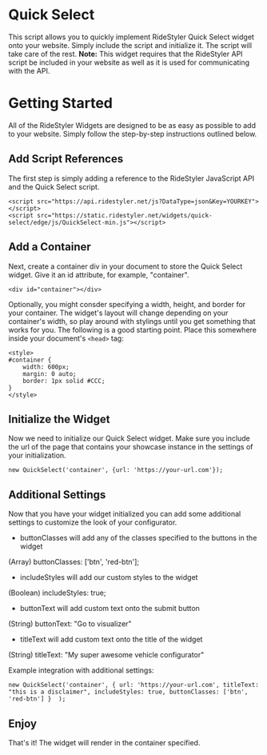 # Quick Select
This script allows you to quickly implement RideStyler Quick Select widget onto your website. Simply include the script and initialize it. The script will take care of the rest.
**Note:** This widget requires that the RideStyler API script be included in your website as well as it is used for communicating with the API.
# Getting Started
All of the RideStyler Widgets are designed to be as easy as possible to add to your website. Simply follow the step-by-step instructions outlined below.
## Add Script References
The first step is simply adding a reference to the RideStyler JavaScript API and the Quick Select script.
```
<script src="https://api.ridestyler.net/js?DataType=json&Key=YOURKEY"></script>
<script src="https://static.ridestyler.net/widgets/quick-select/edge/js/QuickSelect-min.js"></script>
```
## Add a Container
Next, create a container div in your document to store the Quick Select widget. Give it an id attribute, for example, "container".
```
<div id="container"></div>
```
Optionally, you might consder specifying a width, height, and border for your container. The widget's layout will change depending on your container's width, so play around with stylings until you get something that works for you. The following is a good starting point. Place this somewhere inside your document's `<head>` tag:
```
<style>
#container {
	width: 600px;
	margin: 0 auto;
	border: 1px solid #CCC;
}
</style>
```
## Initialize the Widget
Now we need to initialize our Quick Select widget. Make sure you include the url of the page that contains your showcase instance in the
settings of your initialization.
```
new QuickSelect('container', {url: 'https://your-url.com'});
```
## Additional Settings
Now that you have your widget initialized you can add some additional settings to customize the look of your configurator.

- buttonClasses will add any of the classes specified to the buttons in the widget

(Array) buttonClasses: ['btn', 'red-btn']; 

- includeStyles will add our custom styles to the widget

(Boolean) includeStyles: true;

- buttonText will add custom text onto the submit button

(String) buttonText: "Go to visualizer"

- titleText will add custom text onto the title of the widget

(String) titleText: "My super awesome vehicle configurator"

Example integration with additional settings:
```
new QuickSelect('container', { url: 'https://your-url.com', titleText: "this is a disclaimer", includeStyles: true, buttonClasses: ['btn', 'red-btn'] }  );
```
## Enjoy
That's it! The widget will render in the container specified.
